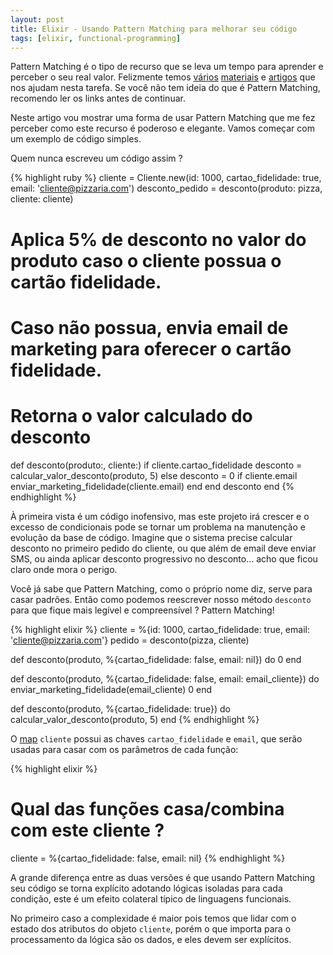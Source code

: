 ```yaml
---
layout: post
title: Elixir - Usando Pattern Matching para melhorar seu código
tags: [elixir, functional-programming]
---
```


Pattern Matching é o tipo de recurso que se leva um tempo para aprender e perceber o seu real valor. Felizmente temos [vários](http://elixir-lang.org/getting-started/pattern-matching.html) [materiais](https://elixirschool.com/pt/lessons/basics/pattern-matching/) e [artigos](http://philipsampaio.com.br/blog/2015/01/08/10-exemplos-de-pattern-matching-em-elixir) que nos ajudam nesta tarefa. Se você não tem ideia do que é Pattern Matching, recomendo ler os links antes de continuar.

Neste artigo vou mostrar uma forma de usar Pattern Matching que me fez perceber como este recurso é poderoso e elegante. Vamos começar com um exemplo de código simples.

Quem nunca escreveu um código assim ?

{% highlight ruby %}
cliente = Cliente.new(id: 1000, cartao_fidelidade: true, email: 'cliente@pizzaria.com')
desconto_pedido = desconto(produto: pizza, cliente: cliente)

# Aplica 5% de desconto no valor do produto caso o cliente possua o cartão fidelidade.
# Caso não possua, envia email de marketing para oferecer o cartão fidelidade.
# Retorna o valor calculado do desconto
def desconto(produto:, cliente:)
    if cliente.cartao_fidelidade
        desconto = calcular_valor_desconto(produto, 5)
    else
        desconto = 0
        if cliente.email
            enviar_marketing_fidelidade(cliente.email)
        end
    end
    desconto
end
{% endhighlight %}

À primeira vista é um código inofensivo, mas este projeto irá crescer e o excesso de condicionais pode se tornar um problema na manutenção e evolução da base de código. Imagine que o sistema precise calcular desconto no primeiro pedido do cliente, ou que além de email deve enviar SMS, ou ainda aplicar desconto progressivo no desconto... acho que ficou claro onde mora o perigo.

Você já sabe que Pattern Matching, como o próprio nome diz, serve para casar padrões. Então como podemos reescrever nosso método `desconto` para que fique mais legível e compreensível ? Pattern Matching!

{% highlight elixir %}
cliente = %{id: 1000, cartao_fidelidade: true, email: 'cliente@pizzaria.com'}
pedido = desconto(pizza, cliente)

def desconto(produto, %{cartao_fidelidade: false, email: nil}) do
    0
end

def desconto(produto, %{cartao_fidelidade: false, email: email_cliente}) do
    enviar_marketing_fidelidade(email_cliente)
    0
end

def desconto(produto, %{cartao_fidelidade: true}) do
    calcular_valor_desconto(produto, 5)
end
{% endhighlight %}

O [map](http://elixir-lang.org/getting-started/keywords-and-maps.html#maps) `cliente` possui as chaves `cartao_fidelidade` e `email`, que serão usadas para casar com os parâmetros de cada função:

{% highlight elixir %}
# Qual das funções casa/combina com este cliente ?
cliente = %{cartao_fidelidade: false, email: nil}
{% endhighlight %}

A grande diferença entre as duas versões é que usando Pattern Matching seu código se torna explícito adotando lógicas isoladas para cada condição, este é um efeito colateral típico de linguagens funcionais.

No primeiro caso a complexidade é maior pois temos que lidar com o estado dos atributos do objeto `cliente`, porém o que importa para o processamento da lógica são os dados, e eles devem ser explícitos. 

